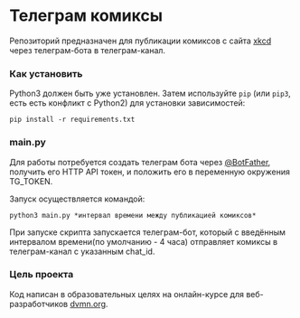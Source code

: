# Телеграм комиксы

Репозиторий предназначен для публикации комиксов с сайта [xkcd](https://xkcd.com/) через телеграм-бота в телеграм-канал.

### Как установить

Python3 должен быть уже установлен. 
Затем используйте `pip` (или `pip3`, есть есть конфликт с Python2) для установки зависимостей:
```
pip install -r requirements.txt
```

### main.py

Для работы потребуется создать телеграм бота через [@BotFather](https://t.me/BotFather), получить его HTTP API токен, и положить его в переменную окружения TG_TOKEN.


Запуск осуществляется командой:

`python3 main.py *интервал времени между публикацией комиксов*`

При запуске скрипта запускается телеграм-бот, который с введённым интервалом времени(по умолчанию - 4 часа) отправляет комиксы в телеграм-канал с указанным chat_id.


### Цель проекта

Код написан в образовательных целях на онлайн-курсе для веб-разработчиков [dvmn.org](https://dvmn.org/).
